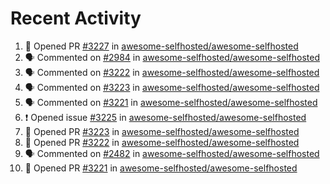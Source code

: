 # Recent Activity 

<!--START_SECTION:activity-->
1. 💪 Opened PR [#3227](https://github.com/awesome-selfhosted/awesome-selfhosted/pull/3227) in [awesome-selfhosted/awesome-selfhosted](https://github.com/awesome-selfhosted/awesome-selfhosted)
2. 🗣 Commented on [#2984](https://github.com/awesome-selfhosted/awesome-selfhosted/issues/2984) in [awesome-selfhosted/awesome-selfhosted](https://github.com/awesome-selfhosted/awesome-selfhosted)
3. 🗣 Commented on [#3222](https://github.com/awesome-selfhosted/awesome-selfhosted/issues/3222) in [awesome-selfhosted/awesome-selfhosted](https://github.com/awesome-selfhosted/awesome-selfhosted)
4. 🗣 Commented on [#3223](https://github.com/awesome-selfhosted/awesome-selfhosted/issues/3223) in [awesome-selfhosted/awesome-selfhosted](https://github.com/awesome-selfhosted/awesome-selfhosted)
5. 🗣 Commented on [#3221](https://github.com/awesome-selfhosted/awesome-selfhosted/issues/3221) in [awesome-selfhosted/awesome-selfhosted](https://github.com/awesome-selfhosted/awesome-selfhosted)
6. ❗️ Opened issue [#3225](https://github.com/awesome-selfhosted/awesome-selfhosted/issues/3225) in [awesome-selfhosted/awesome-selfhosted](https://github.com/awesome-selfhosted/awesome-selfhosted)
7. 💪 Opened PR [#3223](https://github.com/awesome-selfhosted/awesome-selfhosted/pull/3223) in [awesome-selfhosted/awesome-selfhosted](https://github.com/awesome-selfhosted/awesome-selfhosted)
8. 💪 Opened PR [#3222](https://github.com/awesome-selfhosted/awesome-selfhosted/pull/3222) in [awesome-selfhosted/awesome-selfhosted](https://github.com/awesome-selfhosted/awesome-selfhosted)
9. 🗣 Commented on [#2482](https://github.com/awesome-selfhosted/awesome-selfhosted/issues/2482) in [awesome-selfhosted/awesome-selfhosted](https://github.com/awesome-selfhosted/awesome-selfhosted)
10. 💪 Opened PR [#3221](https://github.com/awesome-selfhosted/awesome-selfhosted/pull/3221) in [awesome-selfhosted/awesome-selfhosted](https://github.com/awesome-selfhosted/awesome-selfhosted)
<!--END_SECTION:activity-->
